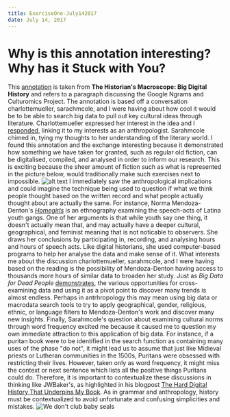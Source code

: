 ```yaml
---
title: ExerciseOne-July142017
date: July 14, 2017
---
```


# Why is this annotation interesting? Why has it Stuck with You?
This [annotation](https://hyp.is/t_s6HGNoEee4b5NOu6aMMA/www.themacroscope.org/?page_id=599) is taken from **The Historian's Macroscope: Big Digital History** and refers to a paragraph discussing the Google Ngrams and Culturomics Project. The annotation is based off a conversation charlottemueller, sarachmcole, and I were having about how cool it would be to be able to search big data to pull out key cultural ideas through literature. Charlottemueller expressed her interest in the idea and I [responded](https://hyp.is/t_s6HGNoEee4b5NOu6aMMA/www.themacroscope.org/?page_id=599), linking it to my interests as an anthropologist. Sarahmcole chimed in, tying my thoughts to her understanding of the literary world. 
I found this annotation and the exchange interesting because it demonstrated how something we have taken for granted, such as regular old fiction, can be digitalised, compiled, and analysed in order to inform our research. This is exciting because the sheer amount of fiction such as what is represented in the picture below, would traditionally make such exercises next to impossible.
![alt text](https://www.flickr.com/photos/gpoo/9004993292)
I immediately saw the anthropological implications and could imagine the technique being used to question if what we think people thought based on the written record and what people actually thought about are actually the same. For instance, Norma Mendoza-Denton's [*Homegirls*](http://www.academia.edu/1148314/Homegirls_Language_and_Cultural_Practice_Among_Latina_Youth_Gangs_New_Directions_in_Ethnography_) is an ethnography examining the speech-acts of Latina youth gangs. One of her arguments is that while youth say one thing, it doesn't actually mean that, and may actually have a deeper cultural, geographical, and feminist meaning that is not noticable to observers. She draws her conclusions by participating in, recording, and analysing hours and hours of speech acts. Like digital historians, she used computer-based programs to help her analyse the data and make sense of it. What interests me about the discussion charlottemueller, sarahmcole, and I were having based on the reading is the possibility of Mendoza-Denton having access to thousands more hours of similar data to broaden her study. 
Just as *Big Data for Dead People* [demonstrates](https://via.hypothes.is/http://historyonics.blogspot.com/2013/12/big-data-for-dead-people-digital.html), the various opportunities for cross-examining data and using it as a pivot point to discover many trends is almost endless. Perhaps in antrhropology this may mean using big data or macrodata search tools to try to apply geographical, gender, religious, ethnic, or language filters to Mendoza-Denton's work and discover many new insights. 
Finally, Sarahmcole's question about examining cultural norms through word frequency excited me because it caused me to question my own immediate attraction to this application of big data. For instance, if a puritan book were to be identified in the search function as containing many uses of the phase "do not", it might lead us to assume that just like Midieval priests or Lutheran communities in the 1500s, Puritans were obsessed with restricting their lives. However, taken only as word frequency, it might miss the context or next sentence which lists all the positive things Puritans could do. Therefore, it is important to contextualize these discussions in thinking like JWBaker's, as highlighted in his blogpost [The Hard Digital History That Underpins My Book](https://hyp.is/Hk5wTGP4EeeiVC9uOjdfQg/cradledincaricature.com/2017/06/06/the-hard-digital-history-that-underpins-my-book/). As in grammar and anthropology, history must be contextualized to avoid unfortunate and confusing simplicities and mistakes. 
![We don't club baby seals](https://www.flickr.com/photos/venditti_min_min-venditti/30088824650)